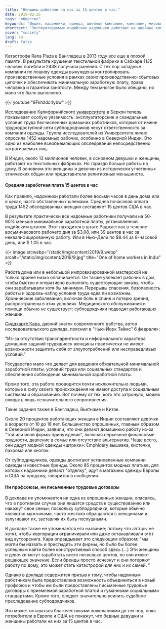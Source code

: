 ```yaml
---
title: "Женщины работали на нас за 15 центов в час."
date: 2019-02-26
tags: "общество"
keywords: "Индия, надомники, одежда, швейные компании, компании, мировые компании, США, Беркли, университет, учеба"
shorttext: "Эксплуатируемые индийские надомники работают на швейные компании в Европе и США, раскрывает Калифорнийский университет."
cover: "society"
lang: ru
draft: false
---
```


Катастрофа Rana Plaza в Бангладеш в 2013 году все еще в плохой памяти. В результате крушения текстильной фабрики в Сабхаре 1135 человек погибли и 2438 получили ранения. С тех пор западные компании по пошиву одежды вынуждены контролировать производственные условия в рамках своих производственно-сбытовых цепочек и обеспечивать минимальную заработную плату, права человека и гарантии занятости. Между тем многое было обещано, но мало что было выполнено.

{{< youtube "9Fkhzdc4ybw" >}}

Исследование Калифорнийского [университета](https://silviosiefke.com/static/files/Tainted_Garments.pdf "Tainted Gamrments - The exploitation of woman and girls in Indias home based Garment Sector") в Беркли теперь показывает особую уязвимость: эксплуататорские и скандальные условия труда бесчисленных домашних работников, которые от имени труднодоступной сети субподрядчиков несут ответственность за компании одежды. Группа исследователей из Университета лично опросила 1452 надомных рабочих, особенно в Северной Индии. Это одно из наиболее всеобъемлющих обследований непосредственно затрагиваемых лиц.

В Индии, около 13 миллионов человек, в основном девушки и женщины, работают на текстильных фабриках. Но гораздо больше работы на дому. В основном это женщины и девочки из исторически угнетенных этнических общин или представители религиозных меньшинств.

#### Средняя заработная плата 15 центов в час

Как правило, надомники работали более восьми часов в день дома или в цехах, часто обставленных шлемами. Средняя почасовая оплата труда 1452 обследованных женщин составляет 15 центов США в час.

В результате практически все надомные работники получали на 50-90% меньше минимальной заработной платы, установленной индийским штатом. Этот находится в штате Раджастхан в течение восьмичасового рабочего дня за $3,08, или 39 центов в час за неквалифицированную работу. Или в Нью-Дели по $8.44 за 8-часовой день, или $ 1.05 в час.

{{< image srcwebp="/static/img/content/2019/9.webp" srcalt="/static/img/content/2019/9.jpg" title="One of home workers in India" >}}

Работа дома или в небольшой импровизированной мастерской не только крайне низко оплачивается. Он также увлекает рабочих в дом, чтобы быстро и оперативно выполнять существующие заказы, чтобы они зарабатывали хотя бы минимум. Перерывы спасения, безопасность работы и здоровь-safing условия труда едва ли возможны. Хронические заболевания, включая боль в спине и потерю зрения, распространены в этих условиях. Медицинского обслуживания и помощи обычно не существует: субподрядчики подводят работающих женщин.

[Сиддхартх Кара](https://en.wikipedia.org/wiki/Siddharth_Kara "Сиддхарт Кара"), давний знаток современного рабства, автор исследовательского доклада, пояснил в "Нью-Йорк Таймс" 6 февраля»:

"Из-за отсутствия транспарентности и неформального характера домашних заданий трудящиеся женщины практически не имеют возможности защитить себя от злоупотреблений или несправедливых условий." 

Государство мало что делает для введения обязательной минимальной заработной платы, условий труда или социальных стандартов и обеспечения соблюдения минимальной заработной платы.

Кроме того, эта работа проводится почти исключительно людьми, которые в силу своего происхождения не имеют доступа к социальным системам и образованию. Вот почему от тех, кого это затронуло, можно ожидать лишь незначительного сопротивления.

Такие задания также в Бангладеш, Вьетнаме и Китае.

Около 20 процентов работающих женщин в Индии составляют девочки в возрасте от 10 до 18 лет. Большинство опрошенных, главным образом в Северной Индии, заявили, что они делают домашнюю работу из-за "той или иной формы принуждения", включая серьезные финансовые трудности, давление в семье или отсутствие альтернатив. Чаще всего, они дадут модной одежды «штрихи»: Emphidery вышивка, кисточки, бахрома или кнопок.

От субподрядчиков, одежды достигают установленные компании одежды и известные бренды. Около 85 процентов модных платьев, для которых надомники делают "отделку", идут в магазины одежды Европы и США на продажу, говорится в сообщении.

#### Ни профсоюзы, ни письменные трудовые договоры

В докладе не упоминается ни одна из опрошенных женщин, опасаясь, что в противном случае они лишатся средств к существованию или накажут свои семьи; поскольку субподрядчики, которые обычно являются мужчинами, часто жестоко обращаются с женщинами и запугивают их, заставляя их быть послушными.

В докладе также не упоминается его название; потому что авторы не хотят, чтобы корпорации ограничивали или даже останавливали этот вид аутсорсинга. Кара оправдывает это следующим образом: "мы могли бы назвать и пристыдить эти фирмы, но было бы более успешным найти более конструктивный способ здесь (...) Эти женщины и девочки могут заработать всего несколько центов, но они имеют решающее значение. Если бренды просто исчезнут и они потеряют работу по дому, это может стать катастрофой для них и их семей. "

Однако в докладе содержится призыв к тому, чтобы надомным работникам была предоставлена возможность объединиться в новый профсоюз и чтобы им были предоставлены письменные трудовые договоры с приемлемой заработной платой и гуманными социальными стандартами. Кроме того, следует значительно усилить судебное преследование субподрядчиков.

Это может оставаться благочестивыми пожеланиями до тех пор, пока потребители в Европе и США не покажут, что бедные девушки и женщины работали на них за 15 центов в час.

